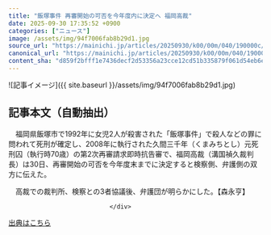 ```yaml
---
title: "飯塚事件 再審開始の可否を今年度内に決定へ 福岡高裁"
date: 2025-09-30 17:35:52 +0900
categories: ["ニュース"]
image: /assets/img/94f7006fab8b29d1.jpg
source_url: "https://mainichi.jp/articles/20250930/k00/00m/040/190000c/"
canonical_url: "https://mainichi.jp/articles/20250930/k00/00m/040/190000c/"
content_sha: "d859f2bfff1e7436decf2d53356a23cce12cd51b335879f061d54eb6eb7866e1"
---
```


![記事イメージ]({{ site.baseurl }}/assets/img/94f7006fab8b29d1.jpg)

## 記事本文（自動抽出）
<div><section class="articledetail-body" id="articledetail-body">






<p>　福岡県飯塚市で1992年に女児2人が殺害された「飯塚事件」で殺人などの罪に問われて死刑が確定し、2008年に執行された久間三千年（くまみちとし）元死刑囚（執行時70歳）の第2次再審請求即時抗告審で、福岡高裁（溝国禎久裁判長）は30日、再審開始の可否を今年度末までに決定すると検察側、弁護側の双方に伝えた。</p>

<p>　高裁での裁判所、検察との3者協議後、弁護団が明らかにした。【森永亨】</p>


</section>






								</div>

[出典はこちら](https://mainichi.jp/articles/20250930/k00/00m/040/190000c/)
